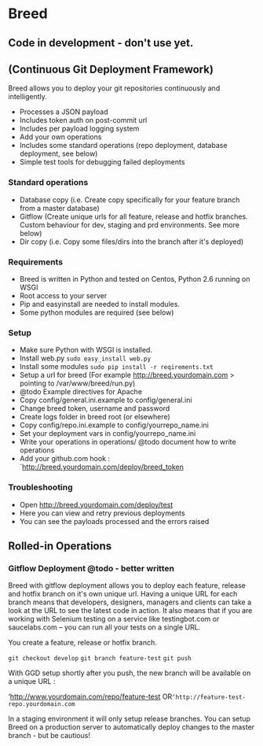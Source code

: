 # Breed

## Code in development - don't use yet.

## (Continuous Git Deployment Framework)

Breed allows you to deploy your git repositories continuously and intelligently.

- Processes a JSON payload
- Includes token auth on post-commit url
- Includes per payload logging system
- Add your own operations
- Includes some standard operations (repo deployment, database deployment, see below)
- Simple test tools for debugging failed deployments

### Standard operations

- Database copy (i.e. Create copy specifically for your feature branch from a master database)
- Gitflow (Create unique urls for all feature, release and hotfix branches. Custom behaviour for dev, staging and prd environments. See more below)
- Dir copy (i.e. Copy some files/dirs into the branch after it's deployed)

### Requirements

- Breed is written in Python and tested on Centos, Python 2.6 running on WSGI
- Root access to your server
- Pip and easyinstall are needed to install modules.
- Some python modules are required (see below)
    
### Setup
- Make sure Python with WSGI is installed.
- Install web.py `sudo easy_install web.py`
- Install some modules `sudo pip install -r reqirements.txt`
- Setup a url for breed (For example http://breed.yourdomain.com > pointing to /var/www/breed/run.py)
- @todo Example directives for Apache
- Copy config/general.ini.example to config/general.ini
- Change breed token, username and password
- Create logs folder in breed root (or elsewhere)
- Copy config/repo.ini.example to config/yourrepo_name.ini
- Set your deployment vars in config/yourrepo_name.ini
- Write your operations in operations/ @todo document how to write operations
- Add your github.com hook : `http://breed.yourdomain.com/deploy/breed_token


### Troubleshooting

- Open http://breed.yourdomain.com/deploy/test
- Here you can view and retry previous deployments
- You can see the payloads processed and the errors raised

## Rolled-in Operations


### Gitflow Deployment @todo - better written

Breed with gitflow deployment allows you to deploy each feature, release and hotfix branch on it's own unique url. Having a unique URL for each branch means that developers, designers, managers and clients can take a look at the URL to see the latest code in action. It also means that if you are working with Selenium testing on a service like testingbot.com or saucelabs.com – you can run all your tests on a single URL.

You create a feature, release or hotfix branch.

`git checkout develop`
`git branch feature-test`
`git push`

With GGD setup shortly after you push, the new branch will be available on a unique URL :

‘http://www.yourdomain.com/repo/feature-test OR`
‘http://feature-test-repo.yourdomain.com `

In a staging environment it will only setup release branches.
You can setup Breed on a production server to automatically deploy changes to the master branch - but be cautious!

